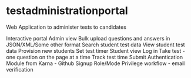 # testadministrationportal
Web Application to administer tests to candidates

Interactive portal
			Admin view
				Bulk upload questions and answers in JSON/XML/Some other format
				Search student test data
				View student test data
				Provision new students
				Set test timer
			Student view
				Log in
				Take test - one question on the page at a time
				Track test time
				Submit
			Authentication Module from Karna - Github
				Signup
				Role/Mode
				Privilege workflow - email verification

